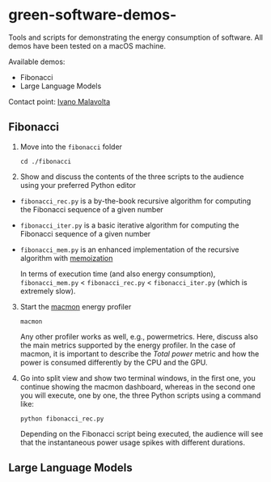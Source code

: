 # green-software-demos-
Tools and scripts for demonstrating the energy consumption of software.
All demos have been tested on a macOS machine.

Available demos:
- Fibonacci
- Large Language Models

Contact point: [Ivano Malavolta](https://www.ivanomalavolta.com)

## Fibonacci

1. Move into the `fibonacci` folder 
   ```
   cd ./fibonacci
   ```

2. Show and discuss the contents of the three scripts to the audience using your preferred Python editor
  - `fibonacci_rec.py` is a by-the-book recursive algorithm for computing the Fibonacci sequence of a given number  
  - `fibonacci_iter.py` is a basic iterative algorithm for computing the Fibonacci sequence of a given number
  - `fibonacci_mem.py` is an enhanced implementation of the recursive algorithm with [memoization](https://en.wikipedia.org/wiki/Memoization)

    In terms of execution time (and also energy consumption), `fibonacci_mem.py` < `fibonacci_rec.py` < `fibonacci_iter.py` (which is extremely slow).

3. Start the [macmon](https://github.com/vladkens/macmon) energy profiler
   ```
   macmon
   ```
   Any other profiler works as well, e.g., powermetrics.
   Here, discuss also the main metrics supported by the energy profiler. In the case of macmon, it is important to describe the *Total power* metric and how the power is consumed differently by the CPU and the GPU.  

5. Go into split view and show two terminal windows, in the first one, you continue showing the macmon dashboard, whereas in the second one you will execute, one by one, the three Python scripts using a command like:
   ```
   python fibonacci_rec.py
   ```
   Depending on the Fibonacci script being executed, the audience will see that the instantaneous power usage spikes with different durations.

## Large Language Models

